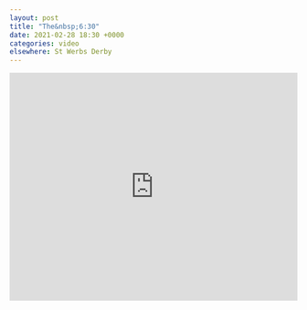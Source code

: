 ```yaml
---
layout: post
title: "The&nbsp;6:30"
date: 2021-02-28 18:30 +0000
categories: video
elsewhere: St Werbs Derby
---
```


<iframe width="100%" height="400em" src="https://www.youtube.com/embed/SUWIxy0XCP0" frameborder="0" allow="accelerometer; autoplay; clipboard-write; encrypted-media; gyroscope; picture-in-picture" allowfullscreen></iframe>
